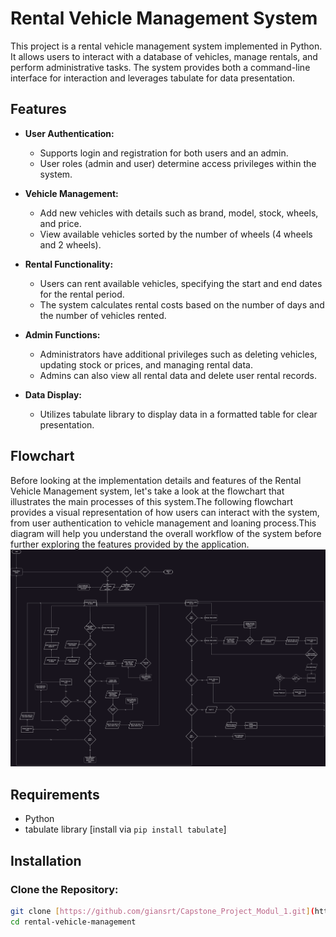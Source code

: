 # Rental Vehicle Management System

This project is a rental vehicle management system implemented in Python. It allows users to interact with a database of vehicles, manage rentals, and perform administrative tasks. The system provides both a command-line interface for interaction and leverages tabulate for data presentation.

## Features

- **User Authentication:**
  - Supports login and registration for both users and an admin.
  - User roles (admin and user) determine access privileges within the system.

- **Vehicle Management:**
  - Add new vehicles with details such as brand, model, stock, wheels, and price.
  - View available vehicles sorted by the number of wheels (4 wheels and 2 wheels).

- **Rental Functionality:**
  - Users can rent available vehicles, specifying the start and end dates for the rental period.
  - The system calculates rental costs based on the number of days and the number of vehicles rented.

- **Admin Functions:**
  - Administrators have additional privileges such as deleting vehicles, updating stock or prices, and managing rental data.
  - Admins can also view all rental data and delete user rental records.

- **Data Display:**
  - Utilizes tabulate library to display data in a formatted table for clear presentation.

## Flowchart
Before looking at the implementation details and features of the Rental Vehicle Management system, let's take a look at the flowchart that illustrates the main processes of this system.The following flowchart provides a visual representation of how users can interact with the system, from user authentication to vehicle management and loaning process.This diagram will help you understand the overall workflow of the system before further exploring the features provided by the application.
![Flowchart](https://github.com/giansrt/Capstone_Project_Modul_1/blob/main/Diagaram/gambar/Login_and_display_mnu%20option-Unity.drawio.png)
## Requirements

- Python 
- tabulate library [install via `pip install tabulate`]

## Installation

### Clone the Repository:

```bash
git clone [https://github.com/giansrt/Capstone_Project_Modul_1.git](https://github.com/giansrt/Capstone_Project_Modul_1.git)
cd rental-vehicle-management
